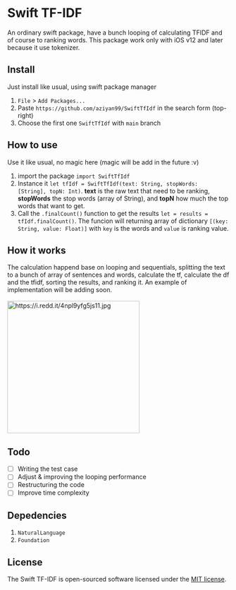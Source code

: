 # Swift TF-IDF

An ordinary swift package, have a bunch looping of calculating TFIDF and of course to ranking words. This package work only with iOS v12 and later because it use tokenizer.

## Install

Just install like usual, using swift package manager
1. `File` > `Add Packages...`
2. Paste `https://github.com/aziyan99/SwiftTfIdf` in the search form (top-right)
3. Choose the first one `SwiftTfIdf` with `main` branch

## How to use

Use it like usual, no magic here (magic will be add in the future :v)
1. import the package `import SwiftTfIdf`
2. Instance it `let tfIdf = SwiftTfIdf(text: String, stopWords: [String], topN: Int)`. **text** is the raw text that need to be ranking, **stopWords** the stop words (array of String), and **topN** how much the top words that want to get.
3. Call the `.finalCount()` function to get the results `let = results = tfIdf.finalCount()`. The funcion will returning array of dictionary `[(key: String, value: Float)]` with `key` is the words and `value` is ranking value.

## How it works

The calculation happend base on looping and sequentials, splitting the text to a bunch of array of sentences and words, calculate the tf, calculate the df and the tfidf, sorting the results, and ranking it. An example of implementation will be adding soon.
<br />
<br />
<img src="https://i.redd.it/4npl9yfg5js11.jpg" alt="https://i.redd.it/4npl9yfg5js11.jpg" style="height: 300px; width:300px;"/>

## Todo

- [ ] Writing the test case
- [ ] Adjust & improving the looping performance
- [ ] Restructuring the code
- [ ] Improve time complexity

## Depedencies

1. `NaturalLanguage`
2. `Foundation`

## License

The Swift TF-IDF is open-sourced software licensed under the [MIT license](https://opensource.org/licenses/MIT).

